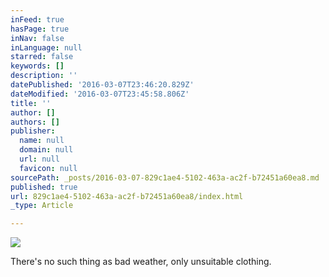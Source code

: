 ```yaml
---
inFeed: true
hasPage: true
inNav: false
inLanguage: null
starred: false
keywords: []
description: ''
datePublished: '2016-03-07T23:46:20.829Z'
dateModified: '2016-03-07T23:45:58.806Z'
title: ''
author: []
authors: []
publisher:
  name: null
  domain: null
  url: null
  favicon: null
sourcePath: _posts/2016-03-07-829c1ae4-5102-463a-ac2f-b72451a60ea8.md
published: true
url: 829c1ae4-5102-463a-ac2f-b72451a60ea8/index.html
_type: Article

---
```

![](https://the-grid-user-content.s3-us-west-2.amazonaws.com/9aefce66-6714-4fc7-8b47-0d60ddf58525.jpg)

There's no such thing as bad weather, only unsuitable clothing.